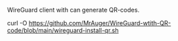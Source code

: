 WireGuard client with can generate QR-codes.

curl -O https://github.com/MrAuger/WireGuard-wtith-QR-code/blob/main/wireguard-install-qr.sh
